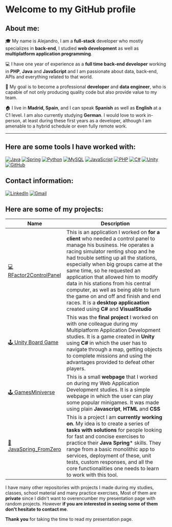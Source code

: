 # Welcome to my GitHub profile

## About me:

🎓 My name is Alejandro, I am a **full-stack** developer who mostly specializes in **back-end**, I studied **web development** as well as **multiplatform application programming**.

💻 I have one year of experience as a **full time back-end developer** working in **PHP**, **Java** and **JavaScript** and I am passionate about data, back-end, APIs and everything related to that world. 

🏅 My goal is to become a professional **developer** and **data engineer**, who is capable of not only producing quality code but also provide value to my team.

🏠 I live in **Madrid, Spain**, and I can speak **Spanish** as well as **English** at a C1 level. I am also currently studying **German**. I would love to work in-person, at least during these first years as a developer, although I am amenable to a hybrid schedule or even fully remote work.

___

## Here are some tools I have worked with:
[![Java](https://img.shields.io/badge/java-%23ED8B00.svg?style=for-the-badge&logo=openjdk&logoColor=white)](https://www.java.com/) [![Spring](https://img.shields.io/badge/spring-%236DB33F.svg?style=for-the-badge&logo=spring&logoColor=white)](https://spring.io/projects/spring-boot) [![Python](https://img.shields.io/badge/python-3670A0?style=for-the-badge&logo=python&logoColor=ffdd54)](https://www.python.org/) [![MySQL](https://img.shields.io/badge/mysql-4479A1.svg?style=for-the-badge&logo=mysql&logoColor=white)](https://www.mysql.com) [![JavaScript](https://img.shields.io/badge/javascript-%23323330.svg?style=for-the-badge&logo=javascript&logoColor=%23F7DF1E)](https://developer.mozilla.org/en-US/docs/Web/JavaScript) [![PHP](https://img.shields.io/badge/php-%23777BB4.svg?style=for-the-badge&logo=php&logoColor=white)](https://www.php.net/) [![C#](https://img.shields.io/badge/c%23-%23239120.svg?style=for-the-badge&logo=csharp&logoColor=white)](https://docs.microsoft.com/en-us/dotnet/csharp/) [![Unity](https://img.shields.io/badge/unity-%23000000.svg?style=for-the-badge&logo=unity&logoColor=white)](https://unity.com/) [![GitHub](https://img.shields.io/badge/github-%23121011.svg?style=for-the-badge&logo=github&logoColor=white)](https://github.com/)

## Contact information:
[![LinkedIn](https://img.shields.io/badge/linkedin-%230077B5.svg?style=for-the-badge&logo=linkedin&logoColor=white)](https://www.linkedin.com/in/alejandro-medina-589234264/) [![Gmail](https://img.shields.io/badge/Gmail-D14836?style=for-the-badge&logo=gmail&logoColor=white)](alejandro.medina.work@gmail.com)

## Here are some of my projects:
| Name | Description |
|------|-------------|
| [💻 RFactor2ControlPanel](https://github.com/amedina03/RFactor2ControlPanel) | This is an application I worked on **for a client** who needed a control panel to manage his business. He operates a racing simulator renting shop and he had trouble setting up all the stations, especially when big groups came at the same time, so he requested an application that allowed him to modify data in his stations from his central computer, as well as being able to turn the game on and off and finish and end races. It is a **desktop applicaation** created using **C#** and **VisualStudio** |
| [🕹️ Unity Board Game](https://github.com/amedina03/ProyectoFinal_DAM) | This was the **final project** I worked on with one colleague during my Multiplatform Application Development studies. It is a game created in **Unity** using **C#** in which the user has to navigate through a map, getting objects to complete missions and using the advantages provided to defeat other players. |
| [🕹️ GamesMiniverse](https://github.com/amedina03/GameMiniverse) | This is a small **webpage** that I worked on during my Web Application Development studies. It is a simple webpage in which the user can play some popular minigames. It was made using plain **Javascript**, **HTML** and **CSS**|
| [📖 JavaSpring_FromZero](https://github.com/amedina03/JavaSpring_FromZero) | This is a project I am **currently working on**. My idea is to create a series of **tasks with solutions** for people looking for fast and concise exercises to practice their **Java Spring*** skills. They range from a basic monolithic app to services, deployment of these, unit tests, custom responses, and all the core functionalities one needs to learn to work with this tool. |

I have many other repositories with projects I made during my studies, classes, school material and many practice exercises, Most of them are **private** since I didn't want to overencumber my presentation page with random projects. However **if you are interested in seeing some of them don't hesitate to contact me**.

**Thank you** for taking the time to read my presentation page.
